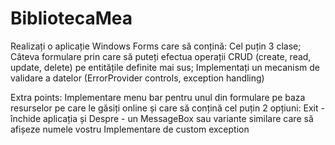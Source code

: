 # BibliotecaMea
Realizați o aplicație Windows Forms care să conțină:
Cel puțin 3 clase;
Câteva formulare prin care să puteți efectua operații CRUD (create, read, update, delete) pe entitățile definite mai sus;
Implementați un mecanism de validare a datelor (ErrorProvider controls, exception handling)

Extra points:
Implementare menu bar pentru unul din formulare pe baza resurselor pe care le găsiți online și care să conțină cel puțin 2 opțiuni: Exit - închide aplicația și Despre - un MessageBox sau variante similare care să afișeze numele vostru
Implementare de custom exception
